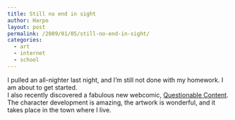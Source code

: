 ```yaml
---
title: Still no end in sight
author: Harpo
layout: post
permalink: /2009/01/05/still-no-end-in-sight/
categories:
  - art
  - internet
  - school
---
```

I pulled an all-nighter last night, and I&#8217;m still not done with my homework. I am about to get started.  
I also recently discovered a fabulous new webcomic, <a href="http://questionablecontent.net/" target="_blank">Questionable Content</a>. The character development is amazing, the artwork is wonderful, and it takes place in the town where I live.